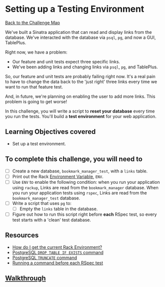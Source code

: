 # Setting up a Testing Environment

[Back to the Challenge Map](00_challenge_map.md)

We've built a Sinatra application that can read and display links from the database. We've interacted with the database via `psql`, `pg`, and now a GUI, TablePlus.

Right now, we have a problem:

- Our feature and unit tests expect three specific links.
- We've been adding links and changing links via `psql`, `pg`, and TablePlus.

So, our feature and unit tests are probably failing right now. It's a real pain to have to change the data back to the 'just right' three links every time we want to run that feature test.

And, in future, we're planning on enabling the user to add more links. This problem is going to get worse!

In this challenge, you will write a script to **reset your database** every time you run the tests. You'll build a **test environment** for your web application.

## Learning Objectives covered

* Set up a test environment.

## To complete this challenge, you will need to

- [ ] Create a new database, `bookmark_manager_test`, with a `links` table.
- [ ] Print out the Rack [Environment Variable](http://blog.honeybadger.io/ruby-guide-environment-variables/), `ENV`.
- [ ] Use `ENV` to enable the following condition: when you run your application using `rackup`, Links are read from the `bookmark_manager` database. When you run your application tests using `rspec`, Links are read from the `bookmark_manager_test` database.
- [ ] Write a script that uses `pg` to:
  - [ ] Empty the `links` table in the database.
- [ ] Figure out how to run this script right before **each** RSpec test, so every test starts with a 'clean' test database.

## Resources

* [How do I get the current Rack Environment?](https://stackoverflow.com/questions/15459569/how-to-get-the-current-rack-environment-in-rake)
* [PostgreSQL `DROP TABLE IF EXISTS` command](https://www.postgresql.org/docs/8.2/static/sql-droptable.html)
* [PostgreSQL `TRUNCATE` command](https://www.postgresql.org/docs/8.2/static/sql-truncate.html)
* [Running a command before each RSpec test](https://stackoverflow.com/questions/9958110/is-it-possible-to-add-somewhere-a-beforeeach-hook-so-that-all-spec-file-c)

## [Walkthrough](walkthroughs/08.md)